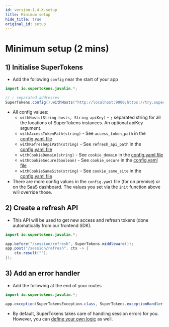 ```yaml
---
id: version-1.4.X-setup
title: Minimum setup
hide_title: true
original_id: setup
---
```


# Minimum setup (2 mins)

## 1) Initialise SuperTokens
- Add the following `config` near the start of your app
```java
import io.supertokens.javalin.*;

// ; separated addresses
SuperTokens.config().withHosts("http://localhost:9000;https://try.supertokens.com", "apiKey");
```

- All config values:
    - ```withHosts(String hosts, String apiKey)``` - `;` separated string for all the locations of SuperTokens instances. An optional apiKey argument.
    - ```withAccessTokenPath(string)``` - See `access_token_path` in the [config.yaml file](/docs/community/2.5.X/configuration/core#optional-config-values)
    - ```withRefreshApiPath(string)``` - See `refresh_api_path` in the [config.yaml file](/docs/community/2.5.X/configuration/core#optional-config-values)
    - ```withCookieDomain(string)``` - See `cookie_domain` in the [config.yaml file](/docs/community/2.5.X/configuration/core#optional-config-values)
    - ```withCookieSecure(boolean)``` - See `cookie_secure` in the [config.yaml file](/docs/community/2.5.X/configuration/core#optional-config-values)
    - ```withCookieSameSite(string)``` - See `cookie_same_site` in the [config.yaml file](/docs/community/2.5.X/configuration/core#optional-config-values)
- There are more config values in the `config.yaml` file (for on premise) or on the SaaS dashboard. The values you set via the `init` function above will override those.

## 2) Create a refresh API
- This API will be used to get new access and refresh tokens (done automatically from our frontend SDK). 
```java
import io.supertokens.javalin.*;

app.before("/session/refresh", SuperTokens.middleware());
app.post("/session/refresh", ctx -> {
    ctx.result("");
});
```

## 3) Add an error handler
- Add the following at the end of your routes
```java
import io.supertokens.javalin.*;

app.exception(SuperTokensException.class, SuperTokens.exceptionHandler());
```
- By default, SuperTokens takes care of handling session errors for you. However, you can [define your own logic](./custom_error_handling) as well.